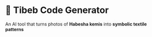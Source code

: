 # 🧵 Tibeb Code Generator

An AI tool that turns photos of **Habesha kemis** into **symbolic textile patterns** 
